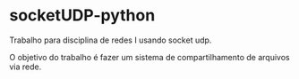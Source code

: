# socketUDP-python
Trabalho para disciplina de redes I usando socket udp.

O objetivo do trabalho é fazer um sistema de compartilhamento de arquivos via rede.
